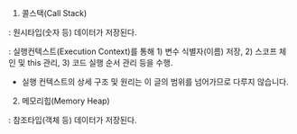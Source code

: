 1. 콜스택(Call Stack)

: 원시타입(숫자 등) 데이터가 저장된다.

: 실행컨텍스트(Execution Context)를 통해 1) 변수 식별자(이름) 저장, 2) 스코프 체인 및 this 관리, 3) 코드 실행 순서 관리 등을 수행.

* 실행 컨텍스트의 상세 구조 및 원리는 이 글의 범위를 넘어가므로 다루지 않습니다.

 
2. 메모리힙(Memory Heap)

: 참조타입(객체 등) 데이터가 저장된다.

